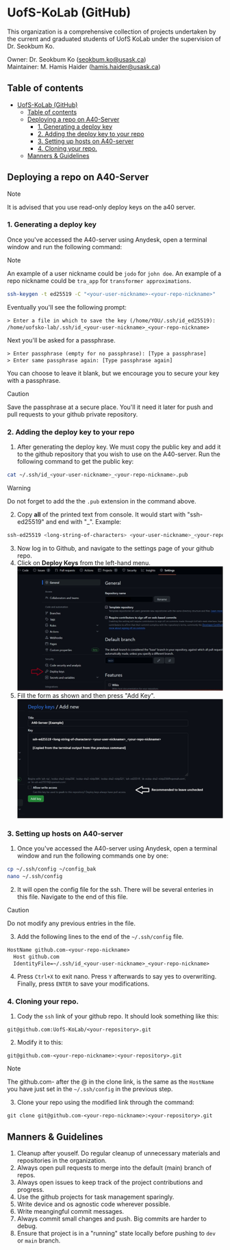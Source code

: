 # UofS-KoLab (GitHub)
This organization is a comprehensive collection of projects undertaken by the current and graduated students of UofS KoLab under the supervision of Dr. Seokbum Ko.

Owner: Dr. Seokbum Ko (seokbum.ko@usask.ca)  
Maintainer: M. Hamis Haider (hamis.haider@usask.ca)  

## Table of contents
- [UofS-KoLab (GitHub)](#uofs-kolab-github)
  - [Table of contents](#table-of-contents)
  - [Deploying a repo on A40-Server](#deploying-a-repo-on-a40-server)
    - [1. Generating a deploy key](#1-generating-a-deploy-key)
    - [2. Adding the deploy key to your repo](#2-adding-the-deploy-key-to-your-repo)
    - [3. Setting up hosts on A40-server](#3-setting-up-hosts-on-a40-server)
    - [4. Cloning your repo.](#4-cloning-your-repo)
  - [Manners \& Guidelines](#manners--guidelines)



## Deploying a repo on A40-Server
> [!NOTE]
> It is advised that you use read-only deploy keys on the a40 server.

### 1. Generating a deploy key
Once you've accessed the A40-server using Anydesk, open a terminal window and run the following command:  
> [!NOTE]
> An example of a user nickname could be `jodo` for `john doe`. An example of a repo nickname could be `tra_app` for `transformer approximations`.
```bash
ssh-keygen -t ed25519 -C "<your-user-nickname>-<your-repo-nickname>"
```
Eventually you'll see the following prompt:
```
> Enter a file in which to save the key (/home/YOU/.ssh/id_ed25519): /home/uofsko-lab/.ssh/id_<your-user-nickname>_<your-repo-nickname>
``` 

Next you'll be asked for a passphrase. 
```
> Enter passphrase (empty for no passphrase): [Type a passphrase]
> Enter same passphrase again: [Type passphrase again]
```
You can choose to leave it blank, but we encourage you to secure your key with a passphrase. 
> [!CAUTION]
> Save the passphrase at a secure place. You'll it need it later for push and pull requests to your github private repository. 

### 2. Adding the deploy key to your repo
1. After generating the deploy key. We must copy the public key and add it to the github repository that you wish to use on the A40-server. Run the following command to get the public key:
```bash
cat ~/.ssh/id_<your-user-nickname>_<your-repo-nickname>.pub
```
> [!WARNING]
> Do not forget to add the the `.pub` extension in the command above.

2. Copy **all** of the printed text from console. It would start with "ssh-ed25519" and end with "<your-user-nickname>_<your-repo-nickname>". Example:
```bash
ssh-ed25519 <long-string-of-characters> <your-user-nickname>_<your-repo-nickname>
```
3. Now log in to Github, and navigate to the settings page of your github repo. 
4. Click on **Deploy Keys** from the left-hand menu. 
![deploy-key-location](./images/deploy-key-location.jpg)
1. Fill the form as shown and then press "Add Key".
![deploy-key-add-new](./images/deploy-key-add-new.jpg)

### 3. Setting up hosts on A40-server
1. Once you've accessed the A40-server using Anydesk, open a terminal window and run the following commands one by one:  
```bash
cp ~/.ssh/config ~/config_bak
nano ~/.ssh/config
```
2. It will open the config file for the ssh. There will be several enteries in this file. Navigate to the end of this file.
> [!CAUTION]
> Do not modify any previous entries in the file. 

3. Add the following lines to the end of the `~/.ssh/config` file.
```
HostName github.com-<your-repo-nickname>
  Host github.com
  IdentityFile=~/.ssh/id_<your-user-nickname>_<your-repo-nickname>
```
4. Press `Ctrl+X` to exit nano. Press `Y` afterwards to say yes to overwriting. Finally, press `ENTER` to save your modifications.

### 4. Cloning your repo.
1. Cody the `ssh` link of your github repo. It should look something like this:
```
git@github.com:UofS-KoLab/<your-repository>.git
```
2. Modify it to this:
```
git@github.com-<your-repo-nickname>:<your-repository>.git
```
> [!NOTE]
> The github.com-<your-repo-nickname> after the @ in the clone link, is the same as the `HostName` you have just set in the `~/.ssh/config` in the previous step.

3. Clone your repo using the modified link through the command:
```
git clone git@github.com-<your-repo-nickname>:<your-repository>.git
```

## Manners & Guidelines
1. Cleanup after youself. Do regular cleanup of unnecessary materials and repositories in the organization.
2. Always open pull requests to merge into the default (main) branch of repos.
3. Always open issues to keep track of the project contributions and progress.
4. Use the github projects for task management sparingly.
5. Write device and os agnostic code wherever possible.
6. Write meangingful commit messages.
7. Always commit small changes and push. Big commits are harder to debug.
8. Ensure that project is in a "running" state locally before pushing to `dev` or `main` branch.